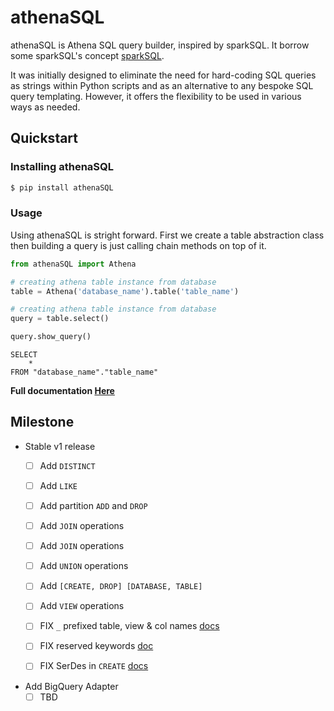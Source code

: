 # athenaSQL

<!-- start intro -->

athenaSQL is Athena SQL query builder, inspired by sparkSQL. It borrow some sparkSQL's concept [sparkSQL](https://spark.apache.org/docs/preview/api/python/_modules/index.html).

It was initially designed to eliminate the need for hard-coding SQL queries as strings within Python scripts and as an alternative to any bespoke SQL query templating. However, it offers the flexibility to be used in various ways as needed.

<!-- end intro -->

## Quickstart

<!-- start quickstart -->

### Installing athenaSQL

```bash
$ pip install athenaSQL
```

### Usage

<!-- start usage -->

Using athenaSQL is stright forward. First we create a table abstraction class then building a query is just calling chain methods on top of it.

```python
from athenaSQL import Athena

# creating athena table instance from database
table = Athena('database_name').table('table_name')

# creating athena table instance from database
query = table.select()

query.show_query()
```

```
SELECT
    *
FROM "database_name"."table_name"
```

<!-- end usage -->

<!-- end quickstart -->

**Full documentation [Here](https://nabilseid.github.io/athenaSQL/)**

## Milestone

- Stable v1 release
  - [ ] Add `DISTINCT`
  - [ ] Add `LIKE` 
  - [ ] Add partition `ADD` and `DROP`
  - [ ] Add `JOIN` operations
  - [ ] Add `JOIN` operations
  - [ ] Add `UNION` operations
  - [ ] Add `[CREATE, DROP] [DATABASE, TABLE]`
  - [ ] Add `VIEW` operations
  - [ ] FIX `_` prefixed table, view & col names [docs](https://docs.aws.amazon.com/athena/latest/ug/tables-databases-columns-names.html#names-that-begin-with-an-underscore)
  - [ ] FIX reserved keywords [doc](https://docs.aws.amazon.com/athena/latest/ug/reserved-words.html)
  - [ ] FIX SerDes in `CREATE` [docs](https://docs.aws.amazon.com/athena/latest/ug/serde-reference.html)



- Add BigQuery Adapter
  - [ ] TBD